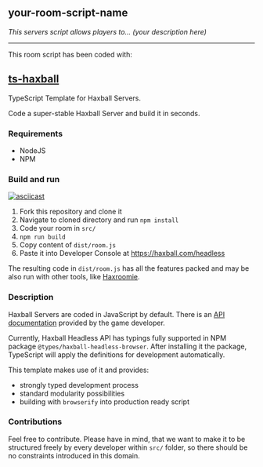 ## your-room-script-name
*This servers script allows players to... (your description here)*

---

This room script has been coded with:

## [ts-haxball](https://github.com/jakjus/ts-haxball)
TypeScript Template for Haxball Servers.

Code a super-stable Haxball Server and build it in seconds.

### Requirements
- NodeJS
- NPM

### Build and run
[![asciicast](https://asciinema.org/a/4BhLWMRNvYGCUJBc4kul5z0De.svg)](https://asciinema.org/a/4BhLWMRNvYGCUJBc4kul5z0De)

1. Fork this repository and clone it
2. Navigate to cloned directory and run `npm install`
3. Code your room in `src/`
4. `npm run build`
5. Copy content of `dist/room.js`
6. Paste it into Developer Console at https://haxball.com/headless

The resulting code in `dist/room.js` has all the features packed and may be also run with other tools, like [Haxroomie](https://github.com/morko/haxroomie).

### Description
Haxball Servers are coded in JavaScript by default. There is an [API documentation](https://github.com/haxball/haxball-issues/wiki/Headless-Host) provided by the game developer.

Currently, Haxball Headless API has typings fully supported in NPM package `@types/haxball-headless-browser`. After installing it the package, TypeScript will apply the definitions for development automatically.

This template makes use of it and provides:
- strongly typed development process
- standard modularity possibilities
- building with `browserify` into production ready script


### Contributions
Feel free to contribute. Please have in mind, that we want to make it to be structured freely by every developer within `src/` folder, so there should be no constraints introduced in this domain.
